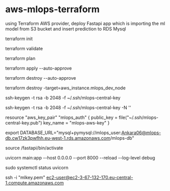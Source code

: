 # aws-mlops-terraform
using Terraform AWS provider, deploy Fastapi app which is importing the ml model from S3 bucket and insert prediction to RDS Mysql

terraform init

terraform validate

terraform plan

terraform apply --auto-approve

terraform destroy --auto-approve

terraform destroy -target=aws_instance.mlops_dev_node

ssh-keygen -t rsa -b 2048 -f ~/.ssh/mlops-central-key

ssh-keygen -t rsa -b 2048 -f ~/.ssh/mlops-central-key -N ''

resource "aws_key_pair" "mlops_auth" { public_key = file("~/.ssh/mlops-central-key.pub") key_name = "mlops-aws-key" }

export DATABASE_URL="mysql+pymysql://mlops_user:Ankara06@mlops-db.cw17zk3pwfhh.eu-west-1.rds.amazonaws.com/mlops-db"

source /fastapi/bin/activate

uvicorn main:app --host 0.0.0.0 --port 8000 --reload --log-level debug

sudo systemctl status uvicorn

ssh -i "mlkey.pem" ec2-user@ec2-3-67-132-170.eu-central-1.compute.amazonaws.com
